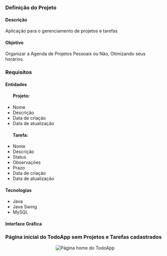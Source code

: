 <h3>Definição do Projeto</h3>
<h4>Descrição</h4>
<p>Aplicação para o gerenciamento de projetos e tarefas</p>

<h4>Objetivo</h4>
<p>Organizar a Agenda de Projetos Pessoais ou Não, Otimizando seus horários. </p>

<h3>Requisitos</h3>
<h4>Entidades</h4>
<ul>
    <h4>Projeto:</h4>
    <li>Nome</li>
    <li>Descrição</li>
    <li>Data de criação</li>
    <li>Data de atualização</li>
</ul>
<ul>
    <h4>Tarefa:</h4>
    <li>Nome</li>
    <li>Descrição</li>
    <li>Status</li>
    <li>Observações</li>
    <li>Prazo</li>
    <li>Data de criação</li>
    <li>Data de atualização</li>
</ul>

<h4>Tecnologias</h4>
<ul>
    <li>Java</li>
    <li>Java Swing</li>
    <li>MySQL</li>
</ul>

<h4>Interface Gráfica</h4>
<h3>Página inicial do TodoApp sem Projetos e Tarefas cadastrados</h3>
<div align=center><img src="https://i.imgur.com/2BiPmpA.png" alt="Página home do TodoApp"></div>
